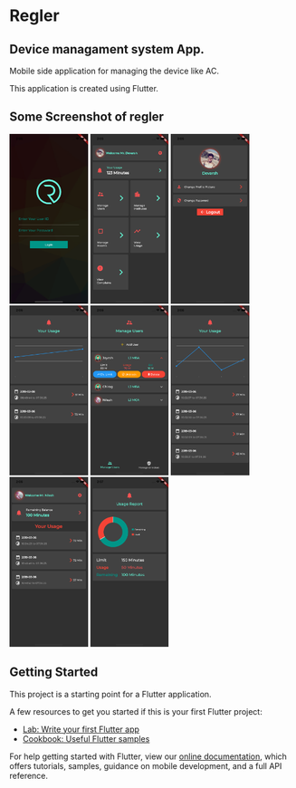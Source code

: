 # Regler
## Device managament system App.

Mobile side application for managing the device like AC.

This application is created using Flutter.

## Some Screenshot of regler 

<img src="ss/ss1.png" height="300em" /> <img src="ss/ss2.png" height="300em" /> 
<img src="ss/ss3.png" height="300em" /> <img src="ss/ss4.png" height="300em" />
<img src="ss/ss5.png" height="300em" /> <img src="ss/ss6.png" height="300em" />
<img src="ss/ss7.png" height="300em" /> <img src="ss/ss8.png" height="300em" /> 

## Getting Started

This project is a starting point for a Flutter application.

A few resources to get you started if this is your first Flutter project:

- [Lab: Write your first Flutter app](https://flutter.io/docs/get-started/codelab)
- [Cookbook: Useful Flutter samples](https://flutter.io/docs/cookbook)

For help getting started with Flutter, view our 
[online documentation](https://flutter.io/docs), which offers tutorials, 
samples, guidance on mobile development, and a full API reference.
